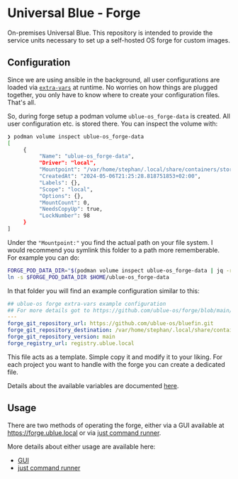 # Universal Blue - Forge

On-premises Universal Blue. This repository is intended to provide the service units
necessary to set up a self-hosted OS forge for custom images.

## Configuration

Since we are using ansible in the background, all user configurations are loaded via
[`extra-vars`](https://docs.ansible.com/ansible/latest/playbook_guide/playbooks_variables.html#defining-variables-at-runtime)
at runtime. No worries on how things are plugged together, you only have to know where
to create your configuration files. That's all.

So, during forge setup a podman volume `ublue-os_forge-data` is created. All user configuration
etc. is stored there. You can inspect the volume with:

```sh
❯ podman volume inspect ublue-os_forge-data
[
     {
          "Name": "ublue-os_forge-data",
          "Driver": "local",
          "Mountpoint": "/var/home/stephan/.local/share/containers/storage/volumes/ublue-os_forge-data/_data",
          "CreatedAt": "2024-05-06T21:25:28.818751853+02:00",
          "Labels": {},
          "Scope": "local",
          "Options": {},
          "MountCount": 0,
          "NeedsCopyUp": true,
          "LockNumber": 98
     }
]
```

Under the `"Mountpoint:"` you find the actual path on your file system. I would recommend you
symlink this folder to a path more rememberable. For example you can do:

```sh
FORGE_POD_DATA_DIR="$(podman volume inspect ublue-os_forge-data | jq -r '.[0].Mountpoint')"
ln -s $FORGE_POD_DATA_DIR $HOME/ublue-os_forge-data
```

In that folder you will find an example configuration similar to this:

```yaml
## ublue-os forge extra-vars example configuration
## For more details got to https://github.com/ublue-os/forge/blob/main/docs/variables.md
---
forge_git_repository_url: https://github.com/ublue-os/bluefin.git
forge_git_repository_destination: /var/home/stephan/.local/share/containers/storage/volumes/ublue-os_forge-data/_data/data/bluefin
forge_git_repository_version: main
forge_registry_url: registry.ublue.local
```

This file acts as a template. Simple copy it and modify it to your liking. For each project
you want to handle with the forge you can create a dedicated file.

Details about the available variables are documented [here](./variables.md).

## Usage

There are two methods of operating the forge, either via a GUI available at <https://forge.ublue.local>
or via [just command runner](https://github.com/casey/just).

More details about either usage are available here:

- [GUI](./gui.md)
- [just command runner](./just.md)
